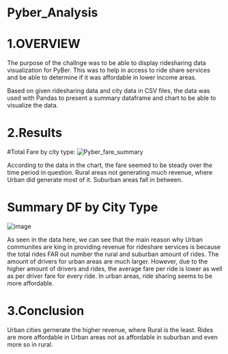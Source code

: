 # Pyber_Analysis

# 1.OVERVIEW
The purpose of the challnge was to be able to display ridesharing data visualization for PyBer. This was to help in access to ride share services and be able to determine if it was affordable in lower income areas.

Based on given ridesharing data and city data in CSV files, the data was used with Pandas to present a summary dataframe and chart to be able to visualize the data.



# 2.Results
#Total Fare by city type:
![Pyber_fare_summary](https://user-images.githubusercontent.com/106784501/207701966-22be59e5-9745-4cc5-a09b-59ea5a62e1b5.png)

According to the data in the chart, the fare seemed to be steady over the time period in question. Rural areas not generating much revenue, where Urban did generate most of it. Suburban areas fall in between. 

# Summary DF by City Type
![image](https://user-images.githubusercontent.com/106784501/207702607-cf95d809-dc39-4007-8079-83b8bd665a72.png)

As seen in the data here, we can see that the main reason why Urban communites are king in providing revenue for rideshare services is because the total rides FAR out number the rural and suburban amount of rides. The amount of drivers for urban areas are much larger. However, due to the higher amount of drivers and rides, the average fare per ride is lower as well as per driver fare for every ride. In urban areas, ride sharing seems to be more affordable. 



# 3.Conclusion
Urban cities gernerate the higher revenue, where Rural is the least.
Rides are more affordable in  Urban areas not as affordable in suburban and even more so in rural.
